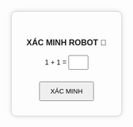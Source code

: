    <!DOCTYPE html>
<html lang="vi">
<head>
  <meta charset="UTF-8">
  <title>Xác minh robot</title>
  <style>
    body { font-family: Arial; display: flex; justify-content: center; align-items: center; height: 100vh; }
    .box { border: 1px solid #ccc; padding: 30px; border-radius: 10px; box-shadow: 0 0 10px #ddd; text-align: center; }
    input[type="text"] { width: 40px; padding: 5px; text-align: center; }
    button { padding: 10px 20px; margin-top: 10px; }
    #continue-btn { display: none; background: #28a745; color: white; }
  </style>
</head>
<body>
  <div class="box">
    <h3>XÁC MINH ROBOT 🤖</h3>
    <p>1 + 1 = <input id="answer" type="text"></p>
    <button onclick="verify()">XÁC MINH</button>
    <div id="success" style="display:none; color:green;">✅ Xác minh thành công!</div>
    <button id="continue-btn" onclick="redirect()">TIẾP TỤC</button>
  </div>

  <script>
    function verify() {
      var val = document.getElementById("answer").value;
      if (val == "2") {
        document.getElementById("success").style.display = "block";
        document.getElementById("continue-btn").style.display = "inline-block";
      } else {
        alert("Sai rồi, hãy thử lại!");
      }
    }

    function redirect() {
      window.location.href = "https://baosting79.top";
    }
  </script>
</body>
</html>
